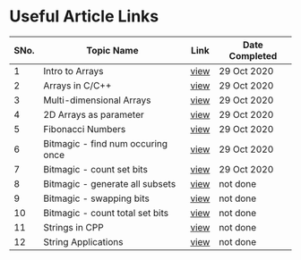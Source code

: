 # Useful Article Links

SNo. | Topic Name | Link | Date Completed |
-----|------------|------|----------------|
1 | Intro to Arrays | [view](https://www.geeksforgeeks.org/introduction-to-arrays/) | 29 Oct 2020 |
2 | Arrays in C/C++ | [view](https://www.geeksforgeeks.org/arrays-in-c-language-set-1-introduction/) | 29 Oct 2020 |
3 | Multi-dimensional Arrays | [view](https://www.geeksforgeeks.org/multidimensional-arrays-c-cpp/) | 29 Oct 2020 |
4 | 2D Arrays as parameter | [view](https://www.geeksforgeeks.org/pass-2d-array-parameter-c/) | 29 Oct 2020 |
5 | Fibonacci Numbers | [view](https://www.geeksforgeeks.org/program-for-nth-fibonacci-number/) | 29 Oct 2020 |
6 | Bitmagic - find num occuring once | [view](https://www.geeksforgeeks.org/find-element-appears-array-every-element-appears-twice/) | 29 Oct 2020 |
7 | Bitmagic - count set bits | [view](https://www.geeksforgeeks.org/count-set-bits-in-an-integer/) | 29 Oct 2020 |
8 | Bitmagic - generate all subsets | [view](https://www.geeksforgeeks.org/subset-array-sum-by-generating-all-the-subsets/) | not done |
9 | Bitmagic - swapping bits | [view](https://www.geeksforgeeks.org/swap-bits-in-a-given-number/) | not done |
10 | Bitmagic - count total set bits | [view](https://www.geeksforgeeks.org/count-total-set-bits-in-all-numbers-from-1-to-n/) | not done |
11 | Strings in CPP | [view](https://www.geeksforgeeks.org/stdstring-class-in-c/) | not done |
12 | String Applications | [view](https://www.geeksforgeeks.org/c-string-class-and-its-applications/) | not done |